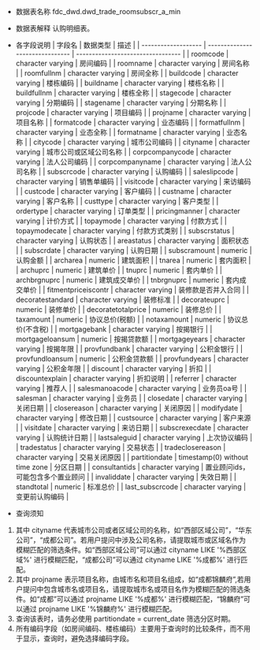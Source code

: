 - 数据表名称
fdc_dwd.dwd_trade_roomsubscr_a_min

- 数据表解释
认购明细表。

- 各字段说明
| 字段名              | 数据类型                        | 描述                              |
| ------------------- | ------------------------------- | --------------------------------- |
| roomcode            | character  varying              | 房间编码                          |
| roomname            | character  varying              | 房间名称                          |
| roomfullnm          | character  varying              | 房间全称                          |
| buildcode           | character  varying              | 楼栋编码                          |
| buildname           | character  varying              | 楼栋名称                          |
| buildfullnm         | character  varying              | 楼栋全称                          |
| stagecode           | character  varying              | 分期编码                          |
| stagename           | character  varying              | 分期名称                          |
| projcode            | character  varying              | 项目编码                          |
| projname            | character  varying              | 项目名称                          |
| formatcode          | character  varying              | 业态编码                          |
| formatfullnm        | character  varying              | 业态全称                          |
| formatname          | character  varying              | 业态名称                          |
| citycode            | character  varying              | 城市公司编码                      |
| cityname            | character  varying              | 城市公司或区域公司名称              |
| corpcompanycode     | character  varying              | 法人公司编码                      |
| corpcompanyname     | character  varying              | 法人公司名称                      |
| subscrcode          | character  varying              | 认购编码                          |
| saleslipcode        | character  varying              | 销售单编码                        |
| visitcode           | character  varying              | 来访编码                          |
| custcode            | character  varying              | 客户编码                          |
| custname            | character  varying              | 客户名称                          |
| custtype            | character  varying              | 客户类型                          |
| ordertype           | character  varying              | 订单类型                          |
| pricingmanner       | character  varying              | 计价方式                          |
| topaymode           | character  varying              | 付款方式                          |
| topaymodecate       | character  varying              | 付款方式类别                      |
| subscrstatus        | character  varying              | 认购状态                          |
| areastatus          | character  varying              | 面积状态                          |
| subscrdate          | character  varying              | 认购日期                          |
| subscramount        | numeric                         | 认购金额                          |
| archarea            | numeric                         | 建筑面积                          |
| tnarea              | numeric                         | 套内面积                          |
| archuprc            | numeric                         | 建筑单价                          |
| tnuprc              | numeric                         | 套内单价                          |
| archbrgnuprc        | numeric                         | 建筑成交单价                      |
| tnbrgnuprc          | numeric                         | 套内成交单价                      |
| fitmentpriceiscontr | character  varying              | 装修款是否并入合同                |
| decoratestandard    | character  varying              | 装修标准                          |
| decorateuprc        | numeric                         | 装修单价                          |
| decoratetotalprice  | numeric                         | 装修总价                          |
| taxamount           | numeric                         | 协议总价(税额)                    |
| notaxamount         | numeric                         | 协议总价(不含税)                  |
| mortgagebank        | character  varying              | 按揭银行                          |
| mortgageloansum     | numeric                         | 按揭贷款额                        |
| mortgageyears       | character  varying              | 按揭年限                          |
| provfundbank        | character  varying              | 公积金银行                        |
| provfundloansum     | numeric                         | 公积金贷款额                      |
| provfundyears       | character  varying              | 公积金年限                        |
| discount            | character  varying              | 折扣                              |
| discountexplain     | character  varying              | 折扣说明                          |
| referrer            | character  varying              | 推荐人                            |
| salesmanoacode      | character  varying              | 业务员oa号                        |
| salesman            | character  varying              | 业务员                            |
| closedate           | character  varying              | 关闭日期                          |
| closereason         | character  varying              | 关闭原因                          |
| modifydate          | character  varying              | 修改日期                          |
| custsource          | character  varying              | 客户来源                          |
| visitdate           | character  varying              | 来访日期                          |
| subscrexecdate      | character  varying              | 认购统计日期                      |
| lastsaleguid        | character  varying              | 上次协议编码                      |
| tradestatus         | character  varying              | 交易状态                          |
| tradeclosereason    | character  varying              | 交易关闭原因                      |
| partitiondate       | timestamp(0) without  time zone | 分区日期                          |
| consultantids       | character varying               | 置业顾问ids，可能包含多个置业顾问 |
| invaliddate         | character  varying              | 失效日期                          |
| standtotal          | numeric                         | 标准总价                          |
| last_subscrcode     | character  varying              | 变更前认购编码                    |

- 查询须知
1. 其中 cityname 代表城市公司或者区域公司的名称，如“西部区域公司”，“华东公司”，“成都公司”。若用户提问中涉及公司名称，请提取城市或区域名作为模糊匹配的筛选条件。如“西部区域公司”可以通过 cityname LIKE '%西部区域%' 进行模糊匹配，“成都公司”可以通过 cityname LIKE '%成都%' 进行匹配。
2. 其中 projname 表示项目名称，由城市名和项目名组成，如“成都锦麟府”,若用户提问中包含城市名或项目名，请提取城市名或项目名作为模糊匹配的筛选条件。如“成都”可以通过 projname LIKE '%成都%' 进行模糊匹配，“锦麟府”可以通过 projname LIKE '%锦麟府%' 进行模糊匹配。
3. 查询该表时，请务必使用 partitiondate = current_date 筛选分区时期。
4. 所有编码字段（如房间编码、楼栋编码）主要用于查询时的比较条件，而不用于显示，查询时，避免选择编码字段。